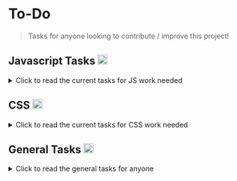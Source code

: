 # To-Do

> Tasks for anyone looking to contribute / improve this project!

## Javascript Tasks <img height="20px" src="https://skillicons.dev/icons?i=js">
<details>
   <summary> Click to read the current tasks for JS work needed </summary>
   
   <br>
   
- [ ] Make compression for text smaller.    
- [ ] Add option to change the background gradients. (mostly front-end; needs a nice UI option)
- [ ] Add option for adding photo on the inside (left side)
     - [ ] Allow via link
     - [ ] Allow via Upload Camera
- [ ] Add option for using your own cover image   
     - [ ] Allow via link
     - [ ] Allow via Upload Camera
<br><br> 
   
</details>   
   
   
   
 
## CSS <img height="20px" src="https://skillicons.dev/icons?i=css">
<details>
   <summary> Click to read the current tasks for CSS work needed </summary>
   
<br>

- [ ] Fix Responsiveness Issues (For Card)
- [ ] Fix size issues for text area. (word-break etc) 
- [ ] Improve UI & UX
   

<br><br> 
   
</details>     








## General Tasks <img height="20px" src="https://skillicons.dev/icons?i=github">
<details>
   <summary> Click to read the general tasks for anyone </summary>
  
  <br>
   
- [ ] Add more image URLs / values to image picker.

<br><br>    
   
</details>   
   






 
